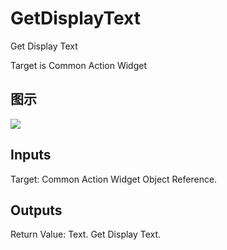 # GetDisplayText

Get Display Text

Target is Common Action Widget

## 图示

![]($-20221218-18201364.png)

## Inputs

Target: Common Action Widget Object Reference.  

## Outputs

Return Value: Text. Get Display Text.

